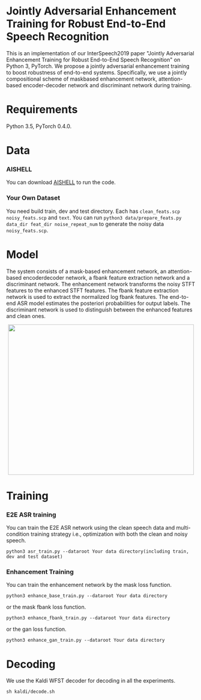 # Jointly Adversarial Enhancement Training for Robust End-to-End Speech Recognition

This is an implementation of our InterSpeech2019 paper "Jointly Adversarial Enhancement Training for Robust End-to-End Speech Recognition" on Python 3, PyTorch. We propose a jointly adversarial enhancement training to boost robustness of end-to-end systems. Specifically, we use a jointly compositional scheme of maskbased enhancement network, attention-based encoder-decoder network and discriminant network during training. 

# Requirements
Python 3.5, PyTorch 0.4.0.

# Data
### AISHELL
You can download [AISHELL](http://www.aishelltech.com/kysjcp) to run the code.

### Your Own Dataset
You need build train, dev and test directory. Each has ```clean_feats.scp``` ```noisy_feats.scp``` and ```text```. You can run ```python3 data/prepare_feats.py data_dir feat_dir noise_repeat_num``` to generate the noisy data ```noisy_feats.scp```.

# Model

The system consists of a mask-based enhancement network, an attention-based encoderdecoder network, a fbank feature extraction network and a discriminant network. The enhancement network transforms the noisy STFT features to the enhanced STFT features. The fbank feature extraction network is used to extract the normalized log fbank features. The end-to-end ASR model estimates the posteriori probabilities for output labels. The discriminant network is used to distinguish between the enhanced features and clean ones.

<div align="center">
<img src="https://github.com/bliunlpr/Robust_e2e_gan/blob/master/fig/framework.Jpeg"  height="400" width="495">
</div>

# Training

### E2E ASR training
You can train the E2E ASR network using the clean speech data and multi-condition training strategy i.e., optimization with both the clean and noisy speech.

```
python3 asr_train.py --dataroot Your data directory(including train, dev and test dataset) 

```

### Enhancement Training
You can train the enhancement network by the mask loss function.

```
python3 enhance_base_train.py --dataroot Your data directory

```
or the mask fbank loss function.

```
python3 enhance_fbank_train.py --dataroot Your data directory

```
or the gan loss function.

```
python3 enhance_gan_train.py --dataroot Your data directory

```
# Decoding
We use the Kaldi WFST decoder for decoding in all the experiments.
```
sh kaldi/decode.sh  

```
